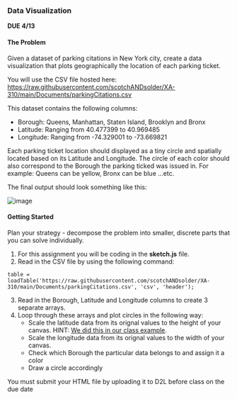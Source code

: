 ### Data Visualization
**DUE 4/13**

#### The Problem

Given a dataset of parking citations in New York city, create a data visualization that plots geographically the location of each parking ticket.

You will use the CSV file hosted here: https://raw.githubusercontent.com/scotchANDsolder/XA-310/main/Documents/parkingCitations.csv

This dataset contains the following columns:
- Borough: Queens, Manhattan, Staten Island, Brooklyn and Bronx
- Latitude: Ranging from 40.477399 to 40.969485
- Longitude: Ranging from -74.329001 to -73.669821

Each parking ticket location should displayed as a tiny circle and spatially located based on its Latitude and Longitude. The circle of each color should also correspond to the Borough the parking ticked was issued in. For example: Queens can be yellow, Bronx can be blue ...etc.

The final output should look something like this:

![image](https://user-images.githubusercontent.com/70717743/161852969-2c13d971-503c-4b69-abdf-a7d897c9f0d7.png)



#### Getting Started
Plan your strategy - decompose the problem into smaller, discrete parts that you can solve individually.

1. For this assignment you will be coding in the **sketch.js** file.
2. Read in the  CSV file by using the following command:
```
table = loadTable('https://raw.githubusercontent.com/scotchANDsolder/XA-310/main/Documents/parkingCitations.csv', 'csv', 'header');
```
3. Read in the Borough, Latitude and Longitude columns to create 3 separate arrays. 
4. Loop through these arrays and plot circles in the following way:
   - Scale the latitude data from its orignal values to the height of your canvas. HINT: [We did this in our class example](https://github.com/scotchANDsolder/XA-310/blob/main/Documents/dataviz.md#another-example).
   - Scale the longitude data from its orignal values to the width of your canvas.
   - Check which Borough the particular data belongs to and assign it a color
   - Draw a circle accordingly  
  
You must submit your HTML file by uploading it to D2L before class on the due date
